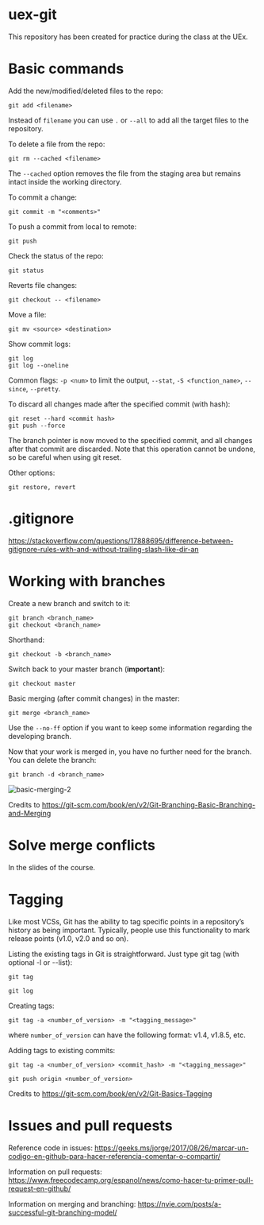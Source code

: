 # uex-git
This repository has been created for practice during the class at the UEx.

# Basic commands

Add the new/modified/deleted files to the repo:
```
git add <filename>
```
Instead of `filename` you can use `.` or `--all` to add all the target files to the repository.

To delete a file from the repo:
```
git rm --cached <filename>
```
The `--cached` option removes the file from the staging area but remains intact inside the working directory.

To commit a change:
```
git commit -m "<comments>"
```

To push a commit from local to remote:
```
git push
```

Check the status of the repo:
```
git status
```

Reverts file changes:
```
git checkout -- <filename>
```

Move a file:
```
git mv <source> <destination>
```

Show commit logs:
```
git log
git log --oneline
```
Common flags: `-p <num>` to limit the output, `--stat`, `-S <function_name>`, `--since`, `--pretty`.

To discard all changes made after the specified commit (with hash):
```
git reset --hard <commit hash>
git push --force
```
The branch pointer is now moved to the specified commit, and all changes after that commit are discarded. Note that this operation cannot be undone, so be careful when using git reset.

Other options:
```
git restore, revert
```

# .gitignore

https://stackoverflow.com/questions/17888695/difference-between-gitignore-rules-with-and-without-trailing-slash-like-dir-an

# Working with branches

Create a new branch and switch to it:
```
git branch <branch_name>
git checkout <branch_name>
```

Shorthand:
```
git checkout -b <branch_name>
```

Switch back to your master branch (**important**):
```
git checkout master
```

Basic merging (after commit changes) in the master:
```
git merge <branch_name>
```
Use the `--no-ff` option if you want to keep some information regarding the developing branch.

Now that your work is merged in, you have no further need for the branch. You can delete the branch:
```
git branch -d <branch_name>
```

![basic-merging-2](https://user-images.githubusercontent.com/15891153/220135270-3fcb5c07-af16-4851-96fa-4b9fb8eadd33.png)

Credits to https://git-scm.com/book/en/v2/Git-Branching-Basic-Branching-and-Merging

# Solve merge conflicts

In the slides of the course.

# Tagging

Like most VCSs, Git has the ability to tag specific points in a repository’s history as being important. Typically, people use this functionality to mark release points (v1.0, v2.0 and so on).

Listing the existing tags in Git is straightforward. Just type git tag (with optional -l or --list):
```
git tag
```
```
git log
```

Creating tags:
```
git tag -a <number_of_version> -m "<tagging_message>"
```
where `number_of_version` can have the following format: v1.4, v1.8.5, etc.

Adding tags to existing commits:
```
git tag -a <number_of_version> <commit_hash> -m "<tagging_message>"
```
```
git push origin <number_of_version>
```

Credits to https://git-scm.com/book/en/v2/Git-Basics-Tagging

# Issues and pull requests

Reference code in issues:
https://geeks.ms/jorge/2017/08/26/marcar-un-codigo-en-github-para-hacer-referencia-comentar-o-compartir/

Information on pull requests:
https://www.freecodecamp.org/espanol/news/como-hacer-tu-primer-pull-request-en-github/

Information on merging and branching:
https://nvie.com/posts/a-successful-git-branching-model/
